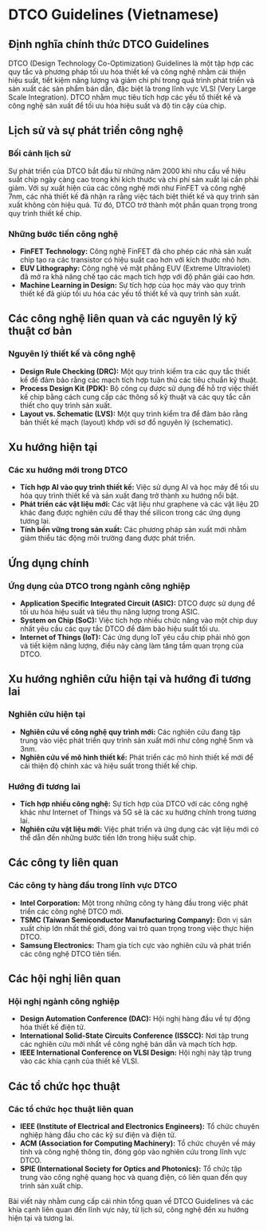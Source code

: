 # DTCO Guidelines (Vietnamese)

## Định nghĩa chính thức DTCO Guidelines

DTCO (Design Technology Co-Optimization) Guidelines là một tập hợp các quy tắc và phương pháp tối ưu hóa thiết kế và công nghệ nhằm cải thiện hiệu suất, tiết kiệm năng lượng và giảm chi phí trong quá trình phát triển và sản xuất các sản phẩm bán dẫn, đặc biệt là trong lĩnh vực VLSI (Very Large Scale Integration). DTCO nhằm mục tiêu tích hợp các yếu tố thiết kế và công nghệ sản xuất để tối ưu hóa hiệu suất và độ tin cậy của chip.

## Lịch sử và sự phát triển công nghệ

### Bối cảnh lịch sử

Sự phát triển của DTCO bắt đầu từ những năm 2000 khi nhu cầu về hiệu suất chip ngày càng cao trong khi kích thước và chi phí sản xuất lại cần phải giảm. Với sự xuất hiện của các công nghệ mới như FinFET và công nghệ 7nm, các nhà thiết kế đã nhận ra rằng việc tách biệt thiết kế và quy trình sản xuất không còn hiệu quả. Từ đó, DTCO trở thành một phần quan trọng trong quy trình thiết kế chip.

### Những bước tiến công nghệ

- **FinFET Technology:** Công nghệ FinFET đã cho phép các nhà sản xuất chip tạo ra các transistor có hiệu suất cao hơn với kích thước nhỏ hơn.
- **EUV Lithography:** Công nghệ vẽ mặt phẳng EUV (Extreme Ultraviolet) đã mở ra khả năng chế tạo các mạch tích hợp với độ phân giải cao hơn.
- **Machine Learning in Design:** Sự tích hợp của học máy vào quy trình thiết kế đã giúp tối ưu hóa các yếu tố thiết kế và quy trình sản xuất.

## Các công nghệ liên quan và các nguyên lý kỹ thuật cơ bản

### Nguyên lý thiết kế và công nghệ

- **Design Rule Checking (DRC):** Một quy trình kiểm tra các quy tắc thiết kế để đảm bảo rằng các mạch tích hợp tuân thủ các tiêu chuẩn kỹ thuật.
- **Process Design Kit (PDK):** Bộ công cụ được sử dụng để hỗ trợ việc thiết kế chip bằng cách cung cấp các thông số kỹ thuật và các quy tắc cần thiết cho quy trình sản xuất.
- **Layout vs. Schematic (LVS):** Một quy trình kiểm tra để đảm bảo rằng bản thiết kế mạch (layout) khớp với sơ đồ nguyên lý (schematic).

## Xu hướng hiện tại

### Các xu hướng mới trong DTCO

- **Tích hợp AI vào quy trình thiết kế:** Việc sử dụng AI và học máy để tối ưu hóa quy trình thiết kế và sản xuất đang trở thành xu hướng nổi bật.
- **Phát triển các vật liệu mới:** Các vật liệu như graphene và các vật liệu 2D khác đang được nghiên cứu để thay thế silicon trong các ứng dụng tương lai.
- **Tính bền vững trong sản xuất:** Các phương pháp sản xuất mới nhằm giảm thiểu tác động môi trường đang được phát triển.

## Ứng dụng chính

### Ứng dụng của DTCO trong ngành công nghiệp

- **Application Specific Integrated Circuit (ASIC):** DTCO được sử dụng để tối ưu hóa hiệu suất và tiêu thụ năng lượng trong ASIC.
- **System on Chip (SoC):** Việc tích hợp nhiều chức năng vào một chip duy nhất yêu cầu các quy tắc DTCO để đảm bảo hiệu suất tối ưu.
- **Internet of Things (IoT):** Các ứng dụng IoT yêu cầu chip phải nhỏ gọn và tiết kiệm năng lượng, điều này càng làm tăng tầm quan trọng của DTCO.

## Xu hướng nghiên cứu hiện tại và hướng đi tương lai

### Nghiên cứu hiện tại

- **Nghiên cứu về công nghệ quy trình mới:** Các nghiên cứu đang tập trung vào việc phát triển quy trình sản xuất mới như công nghệ 5nm và 3nm.
- **Nghiên cứu về mô hình thiết kế:** Phát triển các mô hình thiết kế mới để cải thiện độ chính xác và hiệu suất trong thiết kế chip.

### Hướng đi tương lai

- **Tích hợp nhiều công nghệ:** Sự tích hợp của DTCO với các công nghệ khác như Internet of Things và 5G sẽ là các xu hướng chính trong tương lai.
- **Nghiên cứu vật liệu mới:** Việc phát triển và ứng dụng các vật liệu mới có thể dẫn đến những bước tiến lớn trong hiệu suất chip.

## Các công ty liên quan

### Các công ty hàng đầu trong lĩnh vực DTCO

- **Intel Corporation:** Một trong những công ty hàng đầu trong việc phát triển các công nghệ DTCO mới.
- **TSMC (Taiwan Semiconductor Manufacturing Company):** Đơn vị sản xuất chip lớn nhất thế giới, đóng vai trò quan trọng trong việc thực hiện DTCO.
- **Samsung Electronics:** Tham gia tích cực vào nghiên cứu và phát triển các công nghệ DTCO tiên tiến.

## Các hội nghị liên quan

### Hội nghị ngành công nghiệp

- **Design Automation Conference (DAC):** Hội nghị hàng đầu về tự động hóa thiết kế điện tử.
- **International Solid-State Circuits Conference (ISSCC):** Nơi tập trung các nghiên cứu mới nhất về công nghệ bán dẫn và mạch tích hợp.
- **IEEE International Conference on VLSI Design:** Hội nghị này tập trung vào các khía cạnh của thiết kế VLSI.

## Các tổ chức học thuật

### Các tổ chức học thuật liên quan

- **IEEE (Institute of Electrical and Electronics Engineers):** Tổ chức chuyên nghiệp hàng đầu cho các kỹ sư điện và điện tử.
- **ACM (Association for Computing Machinery):** Tổ chức chuyên về máy tính và công nghệ thông tin, đóng góp vào nghiên cứu trong lĩnh vực DTCO.
- **SPIE (International Society for Optics and Photonics):** Tổ chức tập trung vào công nghệ quang học và quang điện, có liên quan đến quy trình sản xuất chip. 

Bài viết này nhằm cung cấp cái nhìn tổng quan về DTCO Guidelines và các khía cạnh liên quan đến lĩnh vực này, từ lịch sử, công nghệ đến xu hướng hiện tại và tương lai.